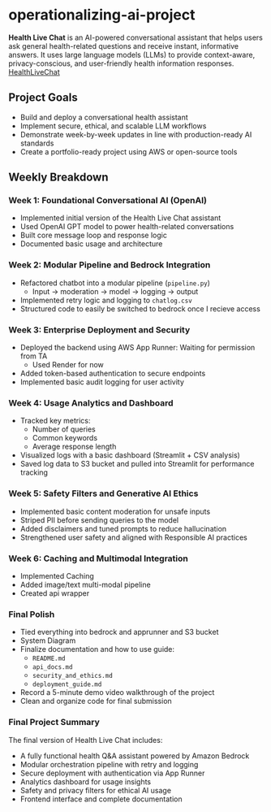 # operationalizing-ai-project

**Health Live Chat** is an AI-powered conversational assistant that helps users ask general health-related questions and receive instant, informative answers. It uses large language models (LLMs) to provide context-aware, privacy-conscious, and user-friendly health information responses.
[HealthLiveChat](https://healthlivechat.onrender.com/)

## Project Goals
- Build and deploy a conversational health assistant
- Implement secure, ethical, and scalable LLM workflows
- Demonstrate week-by-week updates in line with production-ready AI standards
- Create a portfolio-ready project using AWS or open-source tools

## Weekly Breakdown

### Week 1: Foundational Conversational AI (OpenAI)
- Implemented initial version of the Health Live Chat assistant
- Used OpenAI GPT model to power health-related conversations
- Built core message loop and response logic
- Documented basic usage and architecture

### Week 2: Modular Pipeline and Bedrock Integration
- Refactored chatbot into a modular pipeline (`pipeline.py`)
  - Input → moderation → model → logging → output
- Implemented retry logic and logging to `chatlog.csv`
- Structured code to easily be switched to bedrock once I recieve access

### Week 3: Enterprise Deployment and Security
- Deployed the backend using AWS App Runner: Waiting for permission from TA 
  - Used Render for now
- Added token-based authentication to secure endpoints
- Implemented basic audit logging for user activity

### Week 4: Usage Analytics and Dashboard
- Tracked key metrics:
  - Number of queries
  - Common keywords
  - Average response length
- Visualized logs with a basic dashboard (Streamlit + CSV analysis)
- Saved log data to S3 bucket and pulled into Streamlit for performance tracking

### Week 5: Safety Filters and Generative AI Ethics
- Implemented basic content moderation for unsafe inputs
- Striped PII before sending queries to the model
- Added disclaimers and tuned prompts to reduce hallucination
- Strengthened user safety and aligned with Responsible AI practices

### Week 6: Caching and Multimodal Integration
- Implemented Caching
- Added image/text multi-modal pipeline
- Created api wrapper

### Final Polish
- Tied everything into bedrock and apprunner and S3 bucket
- System Diagram
- Finalize documentation and how to use guide:
  - `README.md`
  - `api_docs.md`
  - `security_and_ethics.md`
  - `deployment_guide.md`
- Record a 5-minute demo video walkthrough of the project
- Clean and organize code for final submission

### Final Project Summary
The final version of Health Live Chat includes:
- A fully functional health Q&A assistant powered by Amazon Bedrock
- Modular orchestration pipeline with retry and logging
- Secure deployment with authentication via App Runner
- Analytics dashboard for usage insights
- Safety and privacy filters for ethical AI usage
- Frontend interface and complete documentation